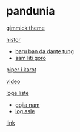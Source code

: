 # pandunia

[gimmick:theme](readable)

[histor]()

  * [baru ban da dante tung](baru_ge_dant.md)
  * [sam liti goro](3_liti_goro.md)

[piper i karot](piper_i_karot.md)

[video](video.md)

[loge liste]()

  * [gojia nam](gok_nam.md)
  * [log asle](loge_asle.md)

[link](link.md)

